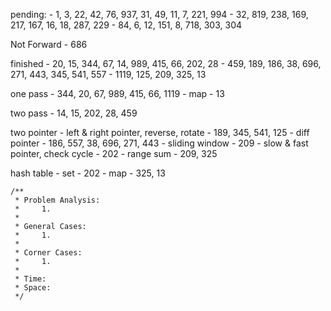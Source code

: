 pending:
    - 1, 3, 22, 42, 76, 937, 31, 49, 11, 7, 221, 994
    - 32, 819, 238, 169, 217, 167, 16, 18, 287, 229
    - 84, 6, 12, 151, 8, 718, 303, 304

Not Forward
    - 686

finished
    - 20, 15, 344, 67, 14, 989, 415, 66, 202, 28
    - 459, 189, 186, 38, 696, 271, 443, 345, 541, 557
    - 1119, 125, 209, 325, 13

one pass
    - 344, 20, 67, 989, 415, 66, 1119
    - map
        - 13

two pass
    - 14, 15, 202, 28, 459

two pointer
    - left & right pointer, reverse, rotate
        - 189, 345, 541, 125
    - diff pointer
        - 186, 557, 38, 696, 271, 443
    - sliding window
        - 209
    - slow & fast pointer, check cycle
        - 202
    - range sum
        - 209, 325

hash table
    - set
        - 202
    - map
        - 325, 13

    /**
     * Problem Analysis:
     *     1.
     *
     * General Cases:
     *     1.
     *
     * Corner Cases:
     *     1.
     *
     * Time:
     * Space:
     */
